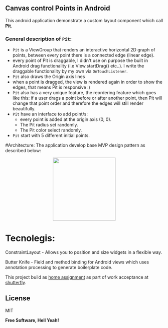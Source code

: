 ## Canvas control Points in Android

This android application demonstrate a custom layout component which call **Pit**.

### General description of `Pit`:
* `Pit` is a ViewGroup that renders an interactive horizontal 2D graph of points, between every point there is a connected edge (linear edge).
* every point of Pit is draggable, I didn't use on purpose the built in Android drag functionality (i.e View.startDrag() etc..). I write the draggable functionality by my own via `OnTouchListener`.
* `Pit` also draws the Origin axis lines
* when a point is dragged, the view is rendered again in order to show the edges,
that means Pit is responsive :)
* `Pit` also has a very unique feature, the reordering feature which goes like this:
if a user drags a point before or after another point, then Pit will change that point
order and therefore the edges will still render beautifully.
* `Pit` have an interface to add point/s:
  - every point is added at the origin axis (0, 0). 
  - The Pit  radius set randomly.
  - The Pit color select randomly. 
* `Pit` start with 5 different initial points.



#Architecture:
The application develop base MVP design pattern as described below:
<div align="center"><img src="https://cdn-images-1.medium.com/max/1600/1*p2JvbgEir0BusDiiVHMvIA.png" height="200" width="200"></div>

# Tecnolegis:
ConstraintLayout - Allows you to position and size widgets in a flexible way.

Butter Knife - Field and method binding for Android views which uses annotation processing to generate boilerplate code.

This project build as [home assignment](https://github.com/HendrixString) as part of work acceptance at [shutterfly](https://github.com/shutterfly).

License
----

MIT

**Free Software, Hell Yeah!**

